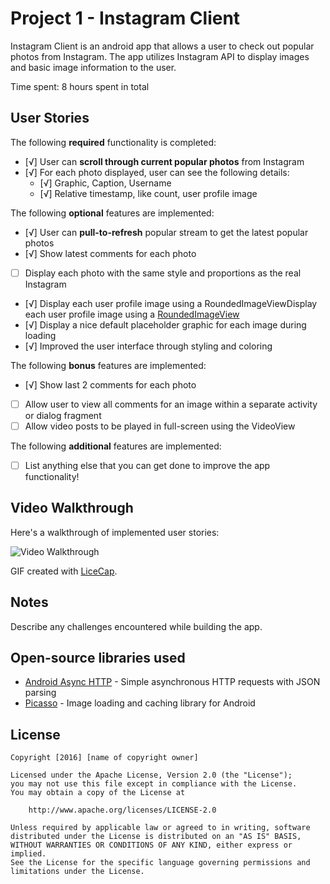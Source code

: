 # Project 1 - Instagram Client

Instagram Client is an android app that allows a user to check out popular photos from Instagram. The app utilizes Instagram API to display images and basic image information to the user.

Time spent: 8 hours spent in total

## User Stories

The following **required** functionality is completed:

* [√] User can **scroll through current popular photos** from Instagram
* [√] For each photo displayed, user can see the following details:
  * [√] Graphic, Caption, Username
  * [√] Relative timestamp, like count, user profile image

The following **optional** features are implemented:

* [√] User can **pull-to-refresh** popular stream to get the latest popular photos
* [√] Show latest comments for each photo
* [ ] Display each photo with the same style and proportions as the real Instagram
* [√] Display each user profile image using a RoundedImageViewDisplay each user profile image using a [RoundedImageView](https://github.com/vinc3m1/RoundedImageView)
* [√] Display a nice default placeholder graphic for each image during loading
* [√] Improved the user interface through styling and coloring

The following **bonus** features are implemented:

* [√] Show last 2 comments for each photo
* [ ] Allow user to view all comments for an image within a separate activity or dialog fragment
* [ ] Allow video posts to be played in full-screen using the VideoView

The following **additional** features are implemented:

* [ ] List anything else that you can get done to improve the app functionality!

## Video Walkthrough 

Here's a walkthrough of implemented user stories:

<img src='https://github.com/londhegaurav/InstagramClient/blob/master/IC.gif' title='Video Walkthrough' width='' alt='Video Walkthrough' />

GIF created with [LiceCap](http://www.cockos.com/licecap/).

## Notes

Describe any challenges encountered while building the app.

## Open-source libraries used

- [Android Async HTTP](https://github.com/loopj/android-async-http) - Simple asynchronous HTTP requests with JSON parsing
- [Picasso](http://square.github.io/picasso/) - Image loading and caching library for Android

## License

    Copyright [2016] [name of copyright owner]

    Licensed under the Apache License, Version 2.0 (the "License");
    you may not use this file except in compliance with the License.
    You may obtain a copy of the License at

        http://www.apache.org/licenses/LICENSE-2.0

    Unless required by applicable law or agreed to in writing, software
    distributed under the License is distributed on an "AS IS" BASIS,
    WITHOUT WARRANTIES OR CONDITIONS OF ANY KIND, either express or implied.
    See the License for the specific language governing permissions and
    limitations under the License.

